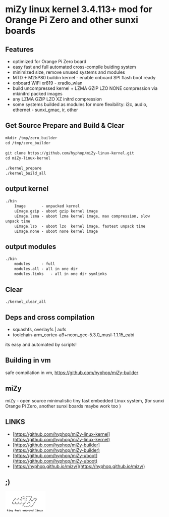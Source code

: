 # miZy linux kernel 3.4.113+ mod for Orange Pi Zero and other sunxi boards 

## Features

* optimized for Orange Pi Zero board
* easy fast and full automated cross-compile buiding system
* minimized size, remove unused systems and modules
* MTD + M25P80 buildin kernel - enable onboard SPI flash boot ready
* onboard WiFi xr819 - xradio_wlan
* build uncompressed kernel + LZMA GZIP LZO NONE compression via mkinitrd packed images
* any LZMA GZIP LZO XZ initrd compression
* some systems builded as modules for more flexibility: i2c, audio, ethernet - sunxi_gmac, ir, other
    
## Get Source Prepare and Build & Clear

    mkdir /tmp/zero_builder
    cd /tmp/zero_builder

    git clone https://github.com/hyphop/miZy-linux-kernel.git
    cd miZy-linux-kernel

    ./kernel_prepare
    ./kernel_build_all

## output kernel

    ./bin
        Image		- unpacked kernel 
        uImage.gzip	- uboot gzip kernel image
        uImage.lzma	- uboot lzma kernel image, max compression, slow unpack time
        uImage.lzo	- uboot lzo  kernel image, fastest unpack time 
        uImage.none	- uboot none kernel image

## output modules

    ./bin
        modules		- full 
        modules.all	- all in one dir
        modules.links	- all in one dir symlinks

## Clear

    ./kernel_clear_all

## Deps and cross compilation

* squashfs, overlayfs | aufs
* toolchain-arm_cortex-a9+neon_gcc-5.3.0_musl-1.1.15_eabi

its easy and automated by scripts!

## Building in vm

safe compilation in vm, https://github.com/hyphop/miZy-builder

## miZy 
 
miZy - open source minimalistic tiny fast embedded Linux system, (for sunxi Orange Pi Zero, another sunxi boards maybe work too )

## LINKS

- [https://github.com/hyphop/miZy-linux-kernel](https://github.com/hyphop/miZy-linux-kernel)
- [https://github.com/hyphop/miZy-builder](https://github.com/hyphop/miZy-builder)
- [https://github.com/hyphop/miZy-uboot](https://github.com/hyphop/miZy-uboot)
- [https://hyphop.github.io/mizy/](https://hyphop.github.io/mizy/)

## ;)

![miZy](pics/miZy.logo.bw128x64x2.png)
